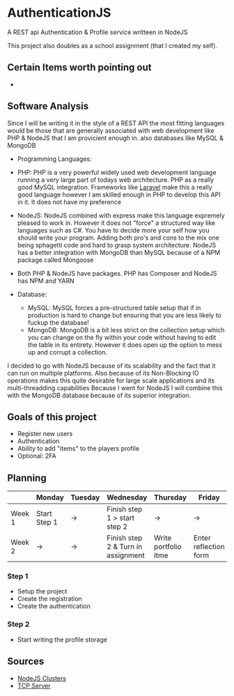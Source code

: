 # AuthenticationJS

A REST api Authentication & Profile service writteen in NodeJS

This project also doubles as a school assignment (that I created my self).

## Certain Items worth pointing out
- 

## Software Analysis 
Since I will be writing it in the style of a REST API the most fitting languages would be those that are generally associated with web development like PHP & NodeJS that I am provicient enough in. also databases like MySQL & MongoDB

- Programming Languages: 
 - PHP: PHP is a very powerful widely used web development language running a very large part of todays web architecture. PHP as a really good MySQL integration. Frameworks like [Laravel](https://laravel.com/) make this a really good language however I am skilled enough in PHP to develop this API in it. It does not have my preference
 - NodeJS: NodeJS combined with express make this language expremely pleased to work in. However it does not "force" a structured way like languages such as C#. You have to decide more your self how you should write your program. Adding both pro's and cons to the mix one being sphagetti code and hard to grasp system architecture. NodeJS has a better integration with MongoDB than MySQL because of a NPM package called Mongoose
 - Both PHP & NodeJS have packages. PHP has Composer and NodeJS has NPM and YARN

- Database:
  - MySQL: MySQL forces a pre-structured table setup that if in production is hard to change but ensuring that you are less likely to fuckup the database!
  - MongoDB: MongoDB is a bit less strict on the collection setup which you can change on the fly within your code without having to edit the table in its entirety. However it does open up the option to mess up and corrupt a collection.

I decided to go with NodeJS because of its scalability and the fact that it can run on multiple platforms.
Also because of its Non-Blocking IO operations makes this quite desirable for large scale applications and its multi-threadding capabilities
Because I went for NodeJS I will combine this with the MongoDB database because of its superior integration.

## Goals of this project
- Register new users
- Authentication
- Ability to add "items" to the players profile
- Optional: 2FA

## Planning 
| | Monday | Tuesday | Wednesday | Thursday | Friday |
| --- | --- | --- | --- | --- | --- |
|Week 1 | Start Step 1 | -> | Finish step 1 > start step 2 | -> | ->
|Week 2 | -> | -> | Finish step 2 & Turn in assignment |  Write portfolio itme | Enter reflection form

### Step 1
- Setup the project
- Create the registration
- Create the authentication

### Step 2
- Start writing the profile storage

## Sources
- [NodeJS Clusters](https://nodejs.org/api/cluster.html)
- [TCP Server](https://nodejs.org/api/net.html)